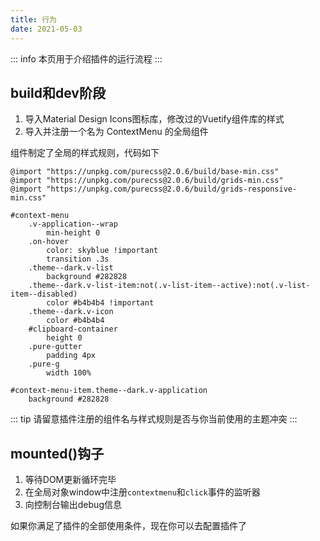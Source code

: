 ```yaml
---
title: 行为
date: 2021-05-03
---
```

::: info
本页用于介绍插件的运行流程
:::

## build和dev阶段
1. 导入Material Design Icons图标库，修改过的Vuetify组件库的样式
2. 导入并注册一个名为 ContextMenu 的全局组件

组件制定了全局的样式规则，代码如下
```stylus
@import "https://unpkg.com/purecss@2.0.6/build/base-min.css"
@import "https://unpkg.com/purecss@2.0.6/build/grids-min.css"
@import "https://unpkg.com/purecss@2.0.6/build/grids-responsive-min.css"

#context-menu
    .v-application--wrap
        min-height 0
    .on-hover
        color: skyblue !important
        transition .3s
    .theme--dark.v-list
        background #282828
    .theme--dark.v-list-item:not(.v-list-item--active):not(.v-list-item--disabled)
        color #b4b4b4 !important
    .theme--dark.v-icon
        color #b4b4b4
    #clipboard-container
        height 0
    .pure-gutter
        padding 4px
    .pure-g
        width 100%

#context-menu-item.theme--dark.v-application
    background #282828
```

::: tip
请留意插件注册的组件名与样式规则是否与你当前使用的主题冲突
:::

## mounted()钩子
1. 等待DOM更新循环完毕
2. 在全局对象window中注册`contextmenu`和`click`事件的监听器
3. 向控制台输出debug信息

如果你满足了插件的全部使用条件，现在你可以去配置插件了
